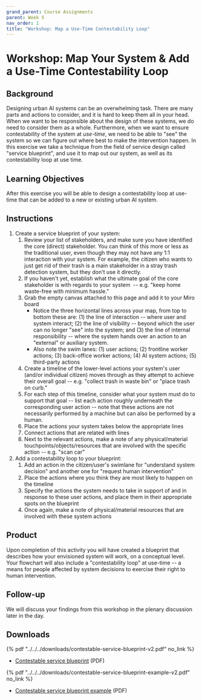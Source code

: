 ```yaml
---
grand_parent: Course Assignments
parent: Week 5
nav_order: 1
title: "Workshop: Map a Use-Time Contestability Loop"
---
```


# Workshop: Map Your System & Add a Use-Time Contestability Loop

## Background

Designing urban AI systems can be an overwhelming task. There are many parts and actions to consider, and it is hard to keep them all in your head. When we want to be responsible about the design of these systems, we do need to consider them as a whole. Furthermore, when we want to ensure contestability of the system at *use-time*, we need to be able to "see" the system so we can figure out where best to make the intervention happen. In this exercise we take a technique from the field of service design called "service blueprint", and use it to map out our system, as well as its contestability loop at use time.   

## Learning Objectives

After this exercise you will be able to design a contestability loop at use-time that can be added to a new or existing urban AI system.

## Instructions

1.  Create a service blueprint of your system:
    1.  Review your list of stakeholders, and make sure you have identified the core (direct) stakeholder. You can think of this more or less as the traditional user, even though they may not have any 1:1 interaction with your system. For example, the citizen who wants to just get rid of their trash is a main stakeholder in a stray trash detection system, but they don't use it directly.
    2.  If you haven't yet, establish what the ultimate goal of the core stakeholder is with regards to your system  -- e.g. "keep home waste-free with minimum hassle."
    3.  Grab the empty canvas attached to this page and add it to your Miro board
        -   Notice the three horizontal lines across your map, from top to bottom these are: (1) the line of interaction -- where user and system interact; (2) the line of visibility -- beyond which the user can no longer "see" into the system; and (3) the line of internal responsibility -- where the system hands over an action to an "external" or auxiliary system. 
        -   Also note the swim lanes: (1) user actions; (2) frontline worker actions; (3) back-office worker actions; (4) AI system actions; (5) third-party actions 
    4.  Create a timeline of the lower-level actions your system's user (and/or individual citizen) moves through as they attempt to achieve their overall goal -- e.g. "collect trash in waste bin" or "place trash on curb."
    5.  For each step of this timeline, consider what your system must do to support that goal -- list each action roughly underneath the corresponding user action -- note that these actions are not necessarily performed by a machine but can also be performed by a human.
    6.  Place the actions your system takes below the appropriate lines
    7.  Connect actions that are related with lines
    8.  Next to the relevant actions, make a note of any physical/material touchpoints/objects/resources that are involved with the specific action -- e.g. "scan car"
2.  Add a contestability loop to your blueprint:
    1.  Add an action in the citizen/user's swimlane for "understand system decision" and another one for "request human intervention"
    2.  Place the actions where you think they are most likely to happen on the timeline
    3.  Specify the actions the system needs to take in support of and in response to these user actions, and place them in their appropriate spots on the blueprint
    4.  Once again, make a note of physical/material resources that are involved with these system actions  

## Product

Upon completion of this activity you will have created a blueprint that describes how your envisioned system will work, on a conceptual level. Your flowchart will also include a "contestability loop" at use-time -- a means for people affected by system decisions to exercise their right to human intervention.

## Follow-up

We will discuss your findings from this workshop in the plenary discussion later in the day.

## Downloads

{% pdf "../../../downloads/contestable-service-blueprint-v2.pdf" no_link %}

- [Contestable service blueprint](../../../downloads/contestable-service-blueprint-v2.pdf) (PDF)

{% pdf "../../../downloads/contestable-service-blueprint-example-v2.pdf" no_link %}

- [Contestable service blueprint example](../../../downloads/contestable-service-blueprint-example-v2.pdf) (PDF)

